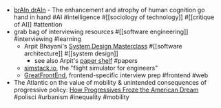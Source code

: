 - [brAIn drAIn](https://www.theintrinsicperspective.com/p/brain-drain) - The enhancement and atrophy of human cognition go hand in hand #AI #intelligence #[[sociology of technology]] #[[critique of AI]] #attention
- grab bag of interviewing resources #[[software engineering]] #interviewing #learning
	- Arpit Bhayani's [System Design Masterclass](https://arpitbhayani.me/masterclass/) #[[software architecture]] #[[system design]]
		- see also Arpit's [paper shelf](https://arpitbhayani.me/papershelf) #papers
	- [simstack.io](https://simstack.io/), the "flight simulator for engineers"
	- [GreatFrontEnd](https://www.greatfrontend.com/), frontend-specific interview prep #frontend #web
- The Atlantic on the value of mobility & unintended consequences of progressive policy: [How Progressives Froze the American Dream](https://www.theatlantic.com/magazine/archive/2025/03/american-geographic-social-mobility/681439/) #polisci #urbanism #inequality #mobility